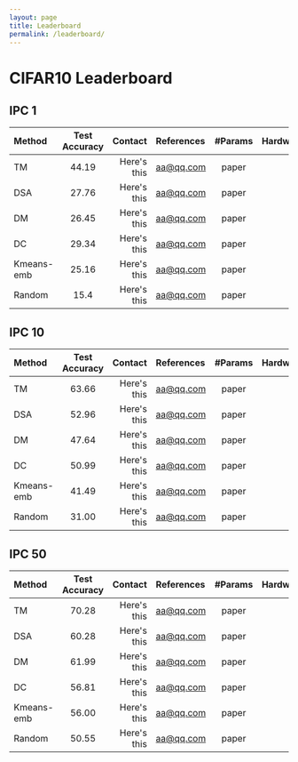 ```yaml
---
layout: page
title: Leaderboard
permalink: /leaderboard/
---
```


# CIFAR10 Leaderboard
## IPC 1

| Method      | Test Accuracy | Contact     | References      | #Params | Hardware  | Date Added
| :---        |    :----:   |          ---: | :---        |    :----:   |          ---: |          ---: |
| TM      | 44.19 | Here's this   | aa@qq.com | paper | 10 | Nvidia | 10/20/2022
| DSA      | 27.76 | Here's this   | aa@qq.com | paper | 10 | Nvidia | 10/20/2022
| DM     | 26.45 | Here's this   | aa@qq.com | paper | 10 | Nvidia | 10/20/2022
| DC      | 29.34 | Here's this   | aa@qq.com | paper | 10 | Nvidia | 10/20/2022
| Kmeans-emb | 25.16 | Here's this   | aa@qq.com | paper | 10 | Nvidia | 10/20/2022
| Random      | 15.4 | Here's this   | aa@qq.com | paper | 10 | Nvidia | 10/20/2022


## IPC 10

| Method      | Test Accuracy | Contact     | References      | #Params | Hardware  | Date Added
| :---        |    :----:   |          ---: | :---        |    :----:   |          ---: |          ---: |
| TM      | 63.66 | Here's this   | aa@qq.com | paper | 10 | Nvidia | 10/20/2022
| DSA      | 52.96 | Here's this   | aa@qq.com | paper | 10 | Nvidia | 10/20/2022
| DM     | 47.64 | Here's this   | aa@qq.com | paper | 10 | Nvidia | 10/20/2022
| DC      | 50.99 | Here's this   | aa@qq.com | paper | 10 | Nvidia | 10/20/2022
| Kmeans-emb | 41.49| Here's this   | aa@qq.com | paper | 10 | Nvidia | 10/20/2022
| Random      | 31.00 | Here's this   | aa@qq.com | paper | 10 | Nvidia | 10/20/2022


## IPC 50

| Method      | Test Accuracy | Contact     | References      | #Params | Hardware  | Date Added
| :---        |    :----:   |          ---: | :---        |    :----:   |          ---: |          ---: |
| TM      | 70.28 | Here's this   | aa@qq.com | paper | 10 | Nvidia | 10/20/2022
| DSA      | 60.28 | Here's this   | aa@qq.com | paper | 10 | Nvidia | 10/20/2022
| DM     | 61.99 | Here's this   | aa@qq.com | paper | 10 | Nvidia | 10/20/2022
| DC      | 56.81 | Here's this   | aa@qq.com | paper | 10 | Nvidia | 10/20/2022
| Kmeans-emb | 56.00| Here's this   | aa@qq.com | paper | 10 | Nvidia | 10/20/2022
| Random      | 50.55 | Here's this   | aa@qq.com | paper | 10 | Nvidia | 10/20/2022
